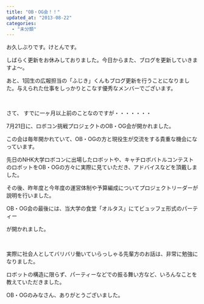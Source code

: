 ```yaml
---
title: "OB・OG会！！"
updated_at: "2013-08-22"
categories: 
  - "未分類"
---
```


お久しぶりです。けとんです。

しばらく更新をお休みしておりました。今日からまた、ブログを更新していきますよ～。

あと、1回生の広報担当の「ふじき」くんもブログ更新を行うことになりました。与えられた仕事をしっかりとこなす優秀なメンバーでございます。

 

さて、 すでに一ヶ月以上前のことなのですが・・・・・・・

7月21日に、ロボコン挑戦プロジェクトのOB・OG会が開かれました。

この会は毎年開かれていて、OB・OGの方と現役生が交流をする貴重な機会になっています。

先日のNHK大学ロボコンに出場したロボットや、キャチロボバトルコンテストのロボットをOB・OGの方々に実際に見ていただき、アドバイスなどを頂戴しました。

その後、昨年度と今年度の運営体制や予算編成についてプロジェクトリーダーが説明を行いました。

OB・OG会の最後には、当大学の食堂「オルタス」にてビュッフェ形式のパーティー

が開かれました。

 

実際に社会人としてバリバリ働いていらっしゃる先輩方のお話は、非常に勉強になりました。

ロボットの構造に限らず、パーティーなどでの振る舞い方など、いろんなことを教えていただきました。

OB・OGのみなさん、ありがとうございました。
